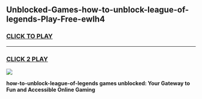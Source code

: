 
## Unblocked-Games-how-to-unblock-league-of-legends-Play-Free-ewlh4
<h3>
<a href="https://premium76.site?title=how-to-unblock-league-of-legends&ref=18A1">CLICK TO PLAY</a></h3>
<hr>

<h3>
<a href="https://premium76.site?title=how-to-unblock-league-of-legends&ref=18A1">CLICK 2 PLAY</a>
  
</h3>

<a href="https://premium76.site?title=how-to-unblock-league-of-legends&ref=18A1"><img src="https://clearcache.store/games.png"></a>


**how-to-unblock-league-of-legends games unblocked: Your Gateway to Fun and Accessible Online Gaming**
